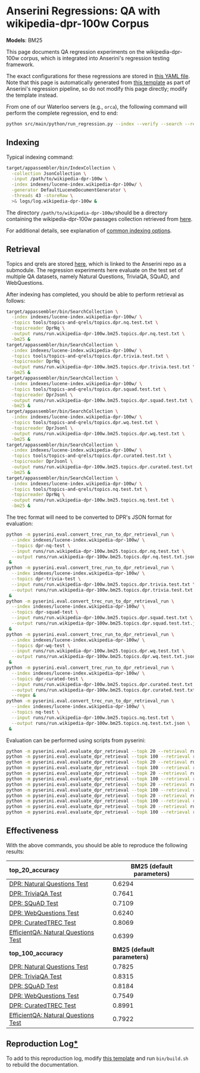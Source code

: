 # Anserini Regressions: QA with wikipedia-dpr-100w Corpus

**Models**: BM25

This page documents QA regression experiments on the wikipedia-dpr-100w corpus, which is integrated into Anserini's regression testing framework.

The exact configurations for these regressions are stored in [this YAML file](../src/main/resources/regression/wikipedia-dpr-100w-bm25.yaml).
Note that this page is automatically generated from [this template](../src/main/resources/docgen/templates/wikipedia-dpr-100w-bm25.template) as part of Anserini's regression pipeline, so do not modify this page directly; modify the template instead.

From one of our Waterloo servers (e.g., `orca`), the following command will perform the complete regression, end to end:

```bash
python src/main/python/run_regression.py --index --verify --search --regression wikipedia-dpr-100w-bm25
```

## Indexing

Typical indexing command:

```bash
target/appassembler/bin/IndexCollection \
  -collection JsonCollection \
  -input /path/to/wikipedia-dpr-100w \
  -index indexes/lucene-index.wikipedia-dpr-100w/ \
  -generator DefaultLuceneDocumentGenerator \
  -threads 43 -storeRaw \
  >& logs/log.wikipedia-dpr-100w &
```

The directory `/path/to/wikipedia-dpr-100w/`should be a directory containing the wikipedia-dpr-100w passages collection retrieved from [here](https://dl.fbaipublicfiles.com/dpr/wikipedia_split/psgs_w100.tsv.gz).

For additional details, see explanation of [common indexing options](common-indexing-options.md).

## Retrieval

Topics and qrels are stored [here](https://github.com/castorini/anserini-tools/tree/master/topics-and-qrels), which is linked to the Anserini repo as a submodule.
The regression experiments here evaluate on the test set of multiple QA datasets, namely Natural Questions, TriviaQA, SQuAD, and WebQuestions.

After indexing has completed, you should be able to perform retrieval as follows:

```bash
target/appassembler/bin/SearchCollection \
  -index indexes/lucene-index.wikipedia-dpr-100w/ \
  -topics tools/topics-and-qrels/topics.dpr.nq.test.txt \
  -topicreader DprNq \
  -output runs/run.wikipedia-dpr-100w.bm25.topics.dpr.nq.test.txt \
  -bm25 &
target/appassembler/bin/SearchCollection \
  -index indexes/lucene-index.wikipedia-dpr-100w/ \
  -topics tools/topics-and-qrels/topics.dpr.trivia.test.txt \
  -topicreader DprNq \
  -output runs/run.wikipedia-dpr-100w.bm25.topics.dpr.trivia.test.txt \
  -bm25 &
target/appassembler/bin/SearchCollection \
  -index indexes/lucene-index.wikipedia-dpr-100w/ \
  -topics tools/topics-and-qrels/topics.dpr.squad.test.txt \
  -topicreader DprJsonl \
  -output runs/run.wikipedia-dpr-100w.bm25.topics.dpr.squad.test.txt \
  -bm25 &
target/appassembler/bin/SearchCollection \
  -index indexes/lucene-index.wikipedia-dpr-100w/ \
  -topics tools/topics-and-qrels/topics.dpr.wq.test.txt \
  -topicreader DprJsonl \
  -output runs/run.wikipedia-dpr-100w.bm25.topics.dpr.wq.test.txt \
  -bm25 &
target/appassembler/bin/SearchCollection \
  -index indexes/lucene-index.wikipedia-dpr-100w/ \
  -topics tools/topics-and-qrels/topics.dpr.curated.test.txt \
  -topicreader DprJsonl \
  -output runs/run.wikipedia-dpr-100w.bm25.topics.dpr.curated.test.txt \
  -bm25 &
target/appassembler/bin/SearchCollection \
  -index indexes/lucene-index.wikipedia-dpr-100w/ \
  -topics tools/topics-and-qrels/topics.nq.test.txt \
  -topicreader DprNq \
  -output runs/run.wikipedia-dpr-100w.bm25.topics.nq.test.txt \
  -bm25 &
```

The trec format will need to be converted to DPR's JSON format for evaluation:
```bash
python -m pyserini.eval.convert_trec_run_to_dpr_retrieval_run \
  --index indexes/lucene-index.wikipedia-dpr-100w/ \
  --topics dpr-nq-test \
  --input runs/run.wikipedia-dpr-100w.bm25.topics.dpr.nq.test.txt \
  --output runs/run.wikipedia-dpr-100w.bm25.topics.dpr.nq.test.txt.json \
 &
python -m pyserini.eval.convert_trec_run_to_dpr_retrieval_run \
  --index indexes/lucene-index.wikipedia-dpr-100w/ \
  --topics dpr-trivia-test \
  --input runs/run.wikipedia-dpr-100w.bm25.topics.dpr.trivia.test.txt \
  --output runs/run.wikipedia-dpr-100w.bm25.topics.dpr.trivia.test.txt.json \
 &
python -m pyserini.eval.convert_trec_run_to_dpr_retrieval_run \
  --index indexes/lucene-index.wikipedia-dpr-100w/ \
  --topics dpr-squad-test \
  --input runs/run.wikipedia-dpr-100w.bm25.topics.dpr.squad.test.txt \
  --output runs/run.wikipedia-dpr-100w.bm25.topics.dpr.squad.test.txt.json \
 &
python -m pyserini.eval.convert_trec_run_to_dpr_retrieval_run \
  --index indexes/lucene-index.wikipedia-dpr-100w/ \
  --topics dpr-wq-test \
  --input runs/run.wikipedia-dpr-100w.bm25.topics.dpr.wq.test.txt \
  --output runs/run.wikipedia-dpr-100w.bm25.topics.dpr.wq.test.txt.json \
 &
python -m pyserini.eval.convert_trec_run_to_dpr_retrieval_run \
  --index indexes/lucene-index.wikipedia-dpr-100w/ \
  --topics dpr-curated-test \
  --input runs/run.wikipedia-dpr-100w.bm25.topics.dpr.curated.test.txt \
  --output runs/run.wikipedia-dpr-100w.bm25.topics.dpr.curated.test.txt.json \
  --regex &
python -m pyserini.eval.convert_trec_run_to_dpr_retrieval_run \
  --index indexes/lucene-index.wikipedia-dpr-100w/ \
  --topics nq-test \
  --input runs/run.wikipedia-dpr-100w.bm25.topics.nq.test.txt \
  --output runs/run.wikipedia-dpr-100w.bm25.topics.nq.test.txt.json \
 &
```

Evaluation can be performed using scripts from pyserini:

```bash
python -m pyserini.eval.evaluate_dpr_retrieval --topk 20 --retrieval runs/run.wikipedia-dpr-100w.bm25.topics.dpr.nq.test.txt.json
python -m pyserini.eval.evaluate_dpr_retrieval --topk 100 --retrieval runs/run.wikipedia-dpr-100w.bm25.topics.dpr.nq.test.txt.json
python -m pyserini.eval.evaluate_dpr_retrieval --topk 20 --retrieval runs/run.wikipedia-dpr-100w.bm25.topics.dpr.trivia.test.txt.json
python -m pyserini.eval.evaluate_dpr_retrieval --topk 100 --retrieval runs/run.wikipedia-dpr-100w.bm25.topics.dpr.trivia.test.txt.json
python -m pyserini.eval.evaluate_dpr_retrieval --topk 20 --retrieval runs/run.wikipedia-dpr-100w.bm25.topics.dpr.squad.test.txt.json
python -m pyserini.eval.evaluate_dpr_retrieval --topk 100 --retrieval runs/run.wikipedia-dpr-100w.bm25.topics.dpr.squad.test.txt.json
python -m pyserini.eval.evaluate_dpr_retrieval --topk 20 --retrieval runs/run.wikipedia-dpr-100w.bm25.topics.dpr.wq.test.txt.json
python -m pyserini.eval.evaluate_dpr_retrieval --topk 100 --retrieval runs/run.wikipedia-dpr-100w.bm25.topics.dpr.wq.test.txt.json
python -m pyserini.eval.evaluate_dpr_retrieval --topk 20 --retrieval runs/run.wikipedia-dpr-100w.bm25.topics.dpr.curated.test.txt.json
python -m pyserini.eval.evaluate_dpr_retrieval --topk 100 --retrieval runs/run.wikipedia-dpr-100w.bm25.topics.dpr.curated.test.txt.json
python -m pyserini.eval.evaluate_dpr_retrieval --topk 20 --retrieval runs/run.wikipedia-dpr-100w.bm25.topics.nq.test.txt.json
python -m pyserini.eval.evaluate_dpr_retrieval --topk 100 --retrieval runs/run.wikipedia-dpr-100w.bm25.topics.nq.test.txt.json
```

## Effectiveness

With the above commands, you should be able to reproduce the following results:

| **top_20_accuracy**                                                                                          | **BM25 (default parameters)**|
|:-------------------------------------------------------------------------------------------------------------|-----------|
| [DPR: Natural Questions Test](https://github.com/facebookresearch/DPR)                                       | 0.6294    |
| [DPR: TriviaQA Test](https://github.com/facebookresearch/DPR)                                                | 0.7641    |
| [DPR: SQuAD Test](https://github.com/facebookresearch/DPR)                                                   | 0.7109    |
| [DPR: WebQuestions Test](https://github.com/facebookresearch/DPR)                                            | 0.6240    |
| [DPR: CuratedTREC Test](https://github.com/facebookresearch/DPR)                                             | 0.8069    |
| [EfficientQA: Natural Questions Test](https://efficientqa.github.io/)                                        | 0.6399    |
| **top_100_accuracy**                                                                                         | **BM25 (default parameters)**|
| [DPR: Natural Questions Test](https://github.com/facebookresearch/DPR)                                       | 0.7825    |
| [DPR: TriviaQA Test](https://github.com/facebookresearch/DPR)                                                | 0.8315    |
| [DPR: SQuAD Test](https://github.com/facebookresearch/DPR)                                                   | 0.8184    |
| [DPR: WebQuestions Test](https://github.com/facebookresearch/DPR)                                            | 0.7549    |
| [DPR: CuratedTREC Test](https://github.com/facebookresearch/DPR)                                             | 0.8991    |
| [EfficientQA: Natural Questions Test](https://efficientqa.github.io/)                                        | 0.7922    |

## Reproduction Log[*](reproducibility.md)

To add to this reproduction log, modify [this template](../src/main/resources/docgen/templates/wikipedia-dpr-100w-bm25.template) and run `bin/build.sh` to rebuild the documentation.
